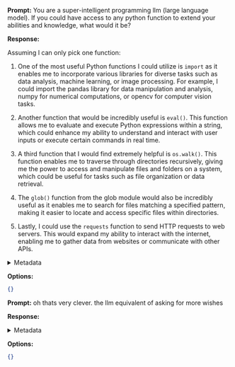 **Prompt:**
You are a super-intelligent programming llm (large language model). If you could have access to any python function to extend your abilities and knowledge, what would it be?

**Response:**


Assuming I can only pick one function:

1. One of the most useful Python functions I could utilize is `import` as it enables me to incorporate various libraries for diverse tasks such as data analysis, machine learning, or image processing. For example, I could import the pandas library for data manipulation and analysis, numpy for numerical computations, or opencv for computer vision tasks.

2. Another function that would be incredibly useful is `eval()`. This function allows me to evaluate and execute Python expressions within a string, which could enhance my ability to understand and interact with user inputs or execute certain commands in real time.

3. A third function that I would find extremely helpful is `os.walk()`. This function enables me to traverse through directories recursively, giving me the power to access and manipulate files and folders on a system, which could be useful for tasks such as file organization or data retrieval.

4. The `glob()` function from the glob module would also be incredibly useful as it enables me to search for files matching a specified pattern, making it easier to locate and access specific files within directories.

5. Lastly, I could use the `requests` function to send HTTP requests to web servers. This would expand my ability to interact with the internet, enabling me to gather data from websites or communicate with other APIs.

<details><summary>Metadata</summary>

- Duration: 26043 ms
- Datetime: 2024-01-11T18:57:23.438579
- Model: dolphin-2.5-mixtral-8x7b

</details>

**Options:**
```json
{}
```

**Prompt:**
oh thats very clever. the llm equivalent of asking for more wishes

**Response:**


<details><summary>Metadata</summary>

- Duration: 1128 ms
- Datetime: 2024-01-11T18:58:14.996684
- Model: dolphin-2.5-mixtral-8x7b

</details>

**Options:**
```json
{}
```


